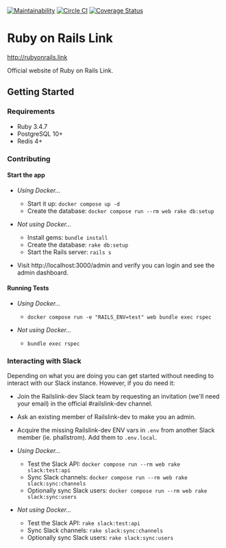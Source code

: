[![Maintainability](https://qlty.sh/gh/railslink/projects/railslink/maintainability.svg)](https://qlty.sh/gh/railslink/projects/railslink)
[![Circle CI](https://circleci.com/gh/railslink/railslink.svg?style=shield)](https://circleci.com/gh/railslink/railslink)
[![Coverage Status](https://coveralls.io/repos/railslink/railslink/badge.svg?branch=coverage&service=github)](https://coveralls.io/github/railslink/railslink?branch=coverage)

# Ruby on Rails Link

http://rubyonrails.link

Official website of Ruby on Rails Link.

## Getting Started

### Requirements

- Ruby 3.4.7
- PostgreSQL 10+
- Redis 4+

### Contributing

#### Start the app

- _Using Docker..._

  - Start it up: `docker compose up -d`
  - Create the database: `docker compose run --rm web rake db:setup`

- _Not using Docker..._

  - Install gems: `bundle install`
  - Create the database: `rake db:setup`
  - Start the Rails server: `rails s`

- Visit http://localhost:3000/admin and verify you can login and see the
  admin dashboard.

#### Running Tests

- _Using Docker..._

  - `docker compose run -e "RAILS_ENV=test" web bundle exec rspec`

- _Not using Docker..._

  - `bundle exec rspec`

### Interacting with Slack

Depending on what you are doing you can get started without needing to interact
with our Slack instance. However, if you do need it:

- Join the Railslink-dev Slack team by requesting an invitation (we'll need
  your email) in the official #railslink-dev channel.

- Ask an existing member of Railslink-dev to make you an admin.

- Acquire the missing Railslink-dev ENV vars in `.env` from another Slack
  member (ie. phallstrom). Add them to `.env.local`.

- _Using Docker..._

  - Test the Slack API: `docker compose run --rm web rake slack:test:api`
  - Sync Slack channels: `docker compose run --rm web rake slack:sync:channels`
  - Optionally sync Slack users: `docker compose run --rm web rake slack:sync:users`

- _Not using Docker..._

  - Test the Slack API: `rake slack:test:api`
  - Sync Slack channels: `rake slack:sync:channels`
  - Optionally sync Slack users: `rake slack:sync:users`
